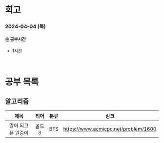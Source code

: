 # 회고

### 2024-04-04 (목)

#### 순 공부시간

- 1시간

<br>

# 공부 목록

## 알고리즘

|        제목        |  티어  | 분류 |                 링크                 |
| :----------------: | :----: | :--: | :----------------------------------: |
| 말이 되고픈 원숭이 | 골드 3 | BFS  | https://www.acmicpc.net/problem/1600 |